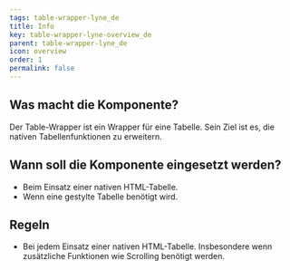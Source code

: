 ```yaml
---
tags: table-wrapper-lyne_de
title: Info
key: table-wrapper-lyne-overview_de
parent: table-wrapper-lyne_de
icon: overview
order: 1
permalink: false
---
```


## Was macht die Komponente?
Der Table-Wrapper ist ein Wrapper für eine Tabelle. Sein Ziel ist es, die nativen Tabellenfunktionen zu erweitern.

## Wann soll die Komponente eingesetzt werden?
* Beim Einsatz einer nativen HTML-Tabelle.
* Wenn eine gestylte Tabelle benötigt wird.

## Regeln
* Bei jedem Einsatz einer nativen HTML-Tabelle. Insbesondere wenn zusätzliche Funktionen wie Scrolling benötigt werden.
 
